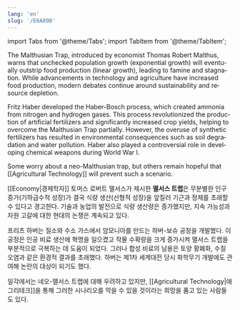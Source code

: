 ```yaml
---
lang: 'en'
slug: '/E6A898'
---
```


import Tabs from '@theme/Tabs';
import TabItem from '@theme/TabItem';

<Tabs groupId='lang' queryString>
<TabItem value='en' label='English 🇺🇸' lang='en-US' default>
<div lang='en-US'>

The Malthusian Trap, introduced by economist Thomas Robert Malthus, warns that unchecked population growth (exponential growth) will eventually outstrip food production (linear growth), leading to famine and stagnation. While advancements in technology and agriculture have increased food production, modern debates continue around sustainability and resource depletion.

Fritz Haber developed the Haber-Bosch process, which created ammonia from nitrogen and hydrogen gases. This process revolutionized the production of artificial fertilizers and significantly increased crop yields, helping to overcome the Malthusian Trap partially. However, the overuse of synthetic fertilizers has resulted in environmental consequences such as soil degradation and water pollution. Haber also played a controversial role in developing chemical weapons during World War I.

Some worry about a neo-Malthusian trap, but others remain hopeful that [[Agricultural Technology]] will prevent such a scenario.

</div>
</TabItem>
<TabItem value='ko' label='한국어 🇰🇷' lang='ko-KR'>
<div lang='ko-KR'>

[[Economy|경제학자]] 토머스 로버트 맬서스가 제시한 **맬서스 트랩**은 무분별한 인구 증가(기하급수적 성장)가 결국 식량 생산(선형적 성장)을 앞질러 기근과 정체를 초래할 수 있다고 경고한다. 기술과 농업의 발전으로 식량 생산량은 증가했지만, 지속 가능성과 자원 고갈에 대한 현대의 논쟁은 계속되고 있다.

프리츠 하버는 질소와 수소 가스에서 암모니아를 만드는 하버-보슈 공정을 개발했다. 이 공정은 인공 비료 생산에 혁명을 일으켰고 작물 수확량을 크게 증가시켜 맬서스 트랩을 부분적으로 극복하는 데 도움이 되었다. 그러나 합성 비료의 남용은 토양 황폐화, 수질 오염과 같은 환경적 결과를 초래했다. 하버는 제1차 세계대전 당시 화학무기 개발에도 관여해 논란의 대상이 되기도 했다.

일각에서는 네오-맬서스 트랩에 대해 우려하고 있지만, [[Agricultural Technology|애그리테크]]을 통해 그러한 시나리오를 막을 수 있을 것이라는 희망을 품고 있는 사람들도 있다.

</div>
</TabItem>
</Tabs>

